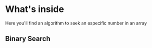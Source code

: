 # What's inside

Here you'll find an algorithm to seek an especific number in an array

## Binary Search

